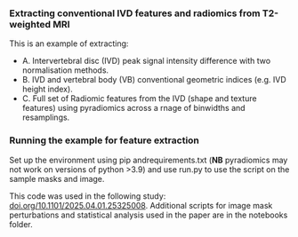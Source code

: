 ### Extracting conventional IVD features and radiomics from T2-weighted MRI
This is an example of extracting:
- A. Intervertebral disc (IVD) peak signal intensity difference with two normalisation methods.
- B. IVD and vertebral body (VB) conventional geometric indices (e.g. IVD height index).
- C. Full set of Radiomic features from the IVD (shape and texture features) using pyradiomics across a rnage of binwidths and resamplings. 

### Running the example for feature extraction
Set up the environment using pip andrequirements.txt (**NB** pyradiomics may not work on versions of python >3.9) and use run.py to use the script on the sample masks and image. 

This code was used in the following study: [doi.org/10.1101/2025.04.01.25325008](https://doi.org/10.1101/2025.04.01.25325008). Additional scripts for image mask perturbations and statistical analysis used in the paper are in the notebooks folder. 
